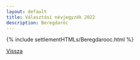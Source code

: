 ```yaml
---
layout: default
title: Választási névjegyzék 2022
description: Beregdaróc
---
```


{% include settlementHTMLs/Beregdarooc.html %}

[Vissza](../)